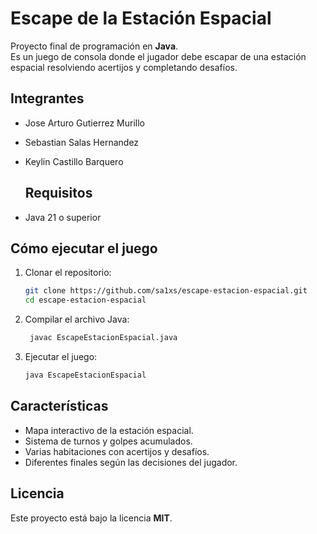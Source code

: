 # Escape de la Estación Espacial

Proyecto final de programación en **Java**.  
Es un juego de consola donde el jugador debe escapar de una estación espacial resolviendo acertijos y completando desafíos.

## Integrantes
- Jose Arturo Gutierrez Murillo  
- Sebastian Salas Hernandez  
- Keylin Castillo Barquero

  ## Requisitos
- Java 21 o superior


## Cómo ejecutar el juego
1. Clonar el repositorio:
   ```bash
   git clone https://github.com/sa1xs/escape-estacion-espacial.git
   cd escape-estacion-espacial
2. Compilar el archivo Java:
   ```bash
    javac EscapeEstacionEspacial.java
4. Ejecutar el juego:
    ```bash
    java EscapeEstacionEspacial

## Características
- Mapa interactivo de la estación espacial.  
- Sistema de turnos y golpes acumulados.  
- Varias habitaciones con acertijos y desafíos.  
- Diferentes finales según las decisiones del jugador.  

## Licencia
Este proyecto está bajo la licencia **MIT**.


